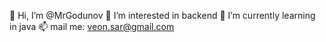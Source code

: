 👋 Hi, I’m @MrGodunov
👀 I’m interested in backend
🌱 I’m currently learning in java
📫 mail me: veon.sar@gmail.com

<!---
MrGodunov/MrGodunov is a ✨ special ✨ repository because its `README.md` (this file) appears on your GitHub profile.
You can click the Preview link to take a look at your changes.
--->
